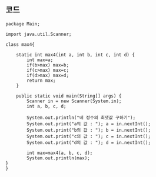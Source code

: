 
## 코드
    
    package Main;
    
    import java.util.Scanner;
    
    class max4{
    	
    	static int max4(int a, int b, int c, int d) {
    		int max=a;
    		if(b>max) max=b;
    		if(c>max) max=c;
    		if(d>max) max=d;
    		return max;
    	}
    
    	public static void main(String[] args) {
    		Scanner in = new Scanner(System.in);  
    		int a, b, c, d;
    		
    		System.out.println("네 정수의 최댓값 구하기");
    		System.out.print("a의 값 : "); a = in.nextInt();
    		System.out.print("b의 값 : "); b = in.nextInt();
    		System.out.print("c의 값 : "); c = in.nextInt();
    		System.out.print("d의 값 : "); d = in.nextInt();
    		
    		int max=max4(a, b, c, d);
    		System.out.println(max);
    }
    }
